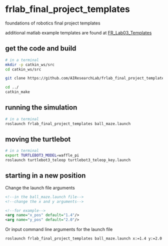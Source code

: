 # frlab_final_project_templates

foundations of robotics final project templates

additional matlab example templates are found at [FR_Lab03_Templates](https://github.com/AIResearchLab/FR_Lab03_Templates)

## get the code and build

```bash
# in a terminal
mkdir -p catkin_ws/src
cd catkin_ws/src

git clone https://github.com/AIResearchLab/frlab_final_project_templates.git

cd ../
catkin_make
```


## running the simulation

```bash
# in a terminal
roslaunch frlab_final_project_templates ball_maze.launch
```


## moving the turtlebot

```bash
# in a terminal
export TURTLEBOT3_MODEL=waffle_pi
roslaunch turtlebot3_teleop turtlebot3_teleop_key.launch
```


## starting in a new position

Change the launch file arguments

```xml
<!--in the ball_maze.launch file-->
<!--change the x and y arguments-->

<!--for example-->
<arg name="x_pos" default="1.4"/>
<arg name="y_pos" default="2.0"/>
```

Or input command line arguments for the launch file

```bash
roslaunch frlab_final_project_templates ball_maze.launch x:=1.4 y:=2.0
```

